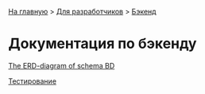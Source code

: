 [На главную](../README.md) > [Для разработчиков](../README/for-developers.md) > [Бэкенд](./README.md)

# Документация по бэкенду

[The ERD-diagram of schema BD](.README/diagrams/schemabd.md)

[Тестирование](./README/testing.md)
